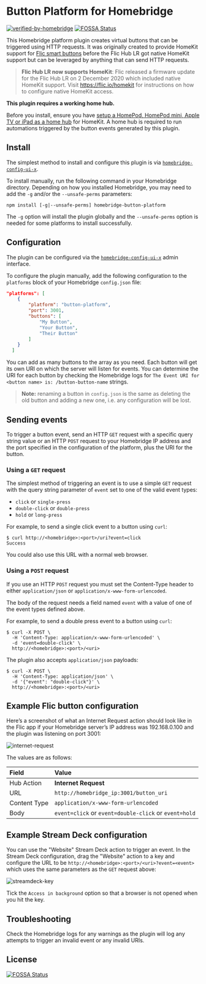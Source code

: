 # Button Platform for Homebridge

[![verified-by-homebridge](https://badgen.net/badge/homebridge/verified/purple)](https://github.com/homebridge/homebridge/wiki/Verified-Plugins)
[![FOSSA Status](https://app.fossa.com/api/projects/git%2Bgithub.com%2FDjelibeybi%2Fhomebridge-button-platform.svg?type=shield)](https://app.fossa.com/projects/git%2Bgithub.com%2FDjelibeybi%2Fhomebridge-button-platform?ref=badge_shield)

This Homebridge platform plugin creates virtual buttons that can be triggered
using HTTP requests. It was originally created to provide HomeKit support for
[Flic smart buttons](https://flic.io/) before the Flic Hub LR got native HomeKit
support but can be leveraged by anything that can send HTTP requests.

> **Flic Hub LR now supports HomeKit**: Flic released a firmware update for the
Flic Hub LR on 2 December 2020 which included native HomeKit support.
Visit <https://flic.io/homekit> for instructions on how to configure native
HomeKit access.

**This plugin requires a working home hub.**

Before you install, ensure you have [setup a HomePod, HomePod mini, Apple TV or
iPad as a home hub](https://support.apple.com/en-au/HT207057) for HomeKit. A
home hub is required to run automations triggered by the button events generated
by this plugin.

## Install

The simplest method to install and configure this plugin is via
[`homebridge-config-ui-x`](https://www.npmjs.com/package/homebridge-config-ui-x).

To install manually, run the following command in your Homebridge directory.
Depending on how you installed Homebridge, you may need to add the `-g` and/or
the `--unsafe-perms` parameters:

```shell
npm install [-g|--unsafe-perms] homebridge-button-platform
```

The `-g` option will install the plugin globally and the `--unsafe-perms` option
is needed for some platforms to install successfully.

## Configuration

The plugin can be configured via the [`homebridge-config-ui-x`](https://www.npmjs.com/package/homebridge-config-ui-x)
admin interface.

To configure the plugin manually, add the following configuration to the
`platforms` block of your Homebridge `config.json` file:

```json
"platforms": [
    {
        "platform": "button-platform",
        "port": 3001,
        "buttons": [
            "My Button",
            "Your Button",
            "Their Button"
        ]
    }
  ]
```

You can add as many buttons to the array as you need. Each button will get its
own URI on which the server will listen for events. You can determine the URI
for each button by checking the Homebridge logs for
`The Event URI for <button name> is: /button-button-name` strings.

> **Note:** renaming a button in `config.json` is the same as deleting the old
button and adding a new one, i.e. any configuration will be lost.

## Sending events

To trigger a button event, send an HTTP `GET` request with a specific query
string value or an HTTP `POST` request to your Homebridge IP address and the
port specified in the configuration of the platform, plus the URI for the
button.

### Using a `GET` request

The simplest method of triggering an event is to use a simple `GET` request with
the query string parameter of `event` set to one of the valid event types:

* `click` or `single-press`
* `double-click` or `double-press`
* `hold` or `long-press`

For example, to send a single click event to a button using `curl`:

```shell
$ curl http://<homebridge>:<port>/uri?event=click
Success
```

You could also use this URL with a normal web browser.

### Using a `POST` request

If you use an HTTP `POST` request you must set the Content-Type header to either
`application/json` or `application/x-www-form-urlencoded`.

The body of the request needs a field named `event` with a value of one of the
event types defined above.

For example, to send a double press event to a button using `curl`:

```shell
$ curl -X POST \
  -H 'Content-Type: application/x-www-form-urlencoded' \
  -d 'event=double-click' \
  http://<homebridge>:<port>/<uri>
```

The plugin also accepts `application/json` payloads:

```shell
$ curl -X POST \
  -H 'Content-Type: application/json' \
  -d '{"event": "double-click"}' \
  http://<homebridge>:<port>/<uri>
```

## Example Flic button configuration

Here’s a screenshot of what an Internet Request action should look like in the
Flic app if your Homebridge server’s IP address was 192.168.0.100 and the plugin
was listening on port 3001:

![internet-request](https://omg.dje.li/images/internet-request.png)

The values are as follows:

| Field | Value |
|:------|:------|
| Hub Action | **Internet Request** |
| URL | `http://homebridge_ip:3001/button_uri` |
| Content Type | `application/x-www-form-urlencoded` |
| Body | `event=click` or `event=double-click` or `event=hold` |

## Example Stream Deck configuration

You can use the "Website" Stream Deck action to trigger an event. In the
Stream Deck configuration, drag the "Website" action to a key and configure
the URL to be `http://<homebridge>:<port>/<uri>?event=<event>` which uses the
same parameters as the `GET` request above:

![streamdeck-key](https://omg.dje.li/images/streamdeck-key.png)

Tick the `Access in background` option so that a browser is not opened when you
hit the key.

## Troubleshooting

Check the Homebridge logs for any warnings as the plugin will log any attempts
to trigger an invalid event or any invalid URIs.


## License
[![FOSSA Status](https://app.fossa.com/api/projects/git%2Bgithub.com%2FDjelibeybi%2Fhomebridge-button-platform.svg?type=large)](https://app.fossa.com/projects/git%2Bgithub.com%2FDjelibeybi%2Fhomebridge-button-platform?ref=badge_large)